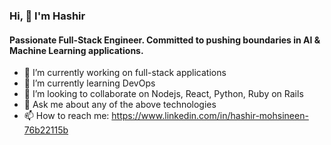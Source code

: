 ### Hi, 👋 I'm Hashir

<!--
**Hashir-a/Hashir-a** is a ✨ _special_ ✨ repository because its `README.md` (this file) appears on your GitHub profile.

Here are some ideas to get you started:

- 🔭 I’m currently working on ...
- 🌱 I’m currently learning ...
- 👯 I’m looking to collaborate on ...
- 🤔 I’m looking for help with ...
- 💬 Ask me about ...
- 📫 How to reach me: ...
- 😄 Pronouns: ...
- ⚡ Fun fact: ...
-->
#### Passionate Full-Stack Engineer. Committed to pushing boundaries in AI & Machine Learning applications.

- 🔭 I’m currently working on full-stack applications
- 🌱 I’m currently learning DevOps 
- 👯 I’m looking to collaborate on Nodejs, React, Python, Ruby on Rails
- 💬 Ask me about any of the above technologies
- 📫 How to reach me: https://www.linkedin.com/in/hashir-mohsineen-76b22115b
  
  
